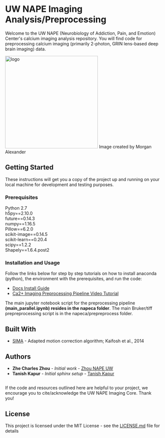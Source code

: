 # UW NAPE Imaging Analysis/Preprocessing

Welcome to the UW NAPE (Neurobiology of Addiction, Pain, and Emotion) Center's calcium imaging analysis repository. You will find code for preprocessing calcium imaging (primarily 2-photon, GRIN lens-based deep brain imaging) data. 

<img width="300" alt="logo" src="https://github.com/zhounapeuw/NAPE_imaging_analysis/blob/master/docs/_images/logo.jpg">
Image created by Morgan Alexander

## Getting Started

These instructions will get you a copy of the project up and running on your local machine for development and testing purposes. 

### Prerequisites

Python 2.7  
h5py==2.10.0  
future==0.14.3  
numpy==1.16.5  
Pillow==6.2.0  
scikit-image==0.14.5  
scikit-learn==0.20.4  
scipy==1.2.2  
Shapely==1.6.4.post2  

### Installation and Usage

Follow the links below for step by step tutorials on how to install anaconda (python), the environment with the prerequisites, and run the code:

* [Docs Install Guide](https://zhounapeuw.github.io/NAPE_imaging_analysis/install_anaconda_sima.html#)
* [Ca2+ Imaging Preprocessing Pipeline Video Tutorial](https://www.youtube.com/watch?v=GQnemu6TlD8&list=PL9At_dwJQ9Kqtgk-rJJr_hVonUFfazUTn&index=2&t=0s)

The main jupyter notebook script for the preprocessing pipeline **(main_parallel.ipynb) resides in the napeca folder**.
The main Bruker/tiff prepreprocessing script is in the napeca/prepreprocess folder.

## Built With

* [SIMA](https://github.com/losonczylab/sima) - Adapted motion correction algorithm; Kaifosh et al., 2014

## Authors

* **Zhe Charles Zhou** - *Initial work* - [Zhou NAPE UW](https://github.com/zhounapeuw)
* **Tanish Kapur** - *Initial sphinx setup* - [Tanish Kapur](https://github.com/tan33sh)

## 

If the code and resources outlined here are helpful to your project, we encourage you to cite/acknowledge the UW NAPE Imaging Core. Thank you!

## License

This project is licensed under the MIT License - see the [LICENSE.md](LICENSE.md) file for details

